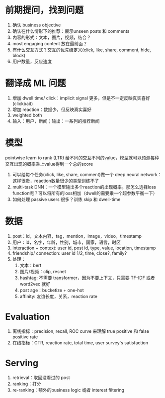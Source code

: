 # 前期提问，找到问题

1. 确认 business objective
2. 确认在什么情形下的推荐：展示unseen posts 和 comments
3. 内容的形式：文本，图片，视频，结合？
4. most engaging content 放在最前面？
5. 有什么交互方式？交互的优先级定义(click, like, share, comment, hide, block)
6. 用户数量，反应速度

# 翻译成 ML 问题

1. 增加 dwell time/ click：implicit signal 更多，但是不一定反映真实喜好(clickbait)
2. 增加 reaction：数据少，但反映真实喜好
3. weighted both
4. 输入：用户，新闻；输出：一系列的推荐新闻

# 模型

pointwise learn to rank (LTR) 给不同的交互不同的value，模型就可以预测每种交互出现的概率乘上value得到一个总的score

1. 可以给每个任务(click, like, share, comment)做一个 deep neural network：这样很贵，reaction数量很少的类型训练不了
2. multi-task DNN：一个模型输出多个reaction的出现概率。那怎么选择loss function呢？可以将所有的loss相加（dwell的需要乘一个超参数平衡一下）
3. 如何处理 passive users 很多？训练 skip 和 dwell-time

# 数据

1. post：id，文本内容，tag，mention，image，video，timestamp
2. 用户：id，名字，年龄，性别，城市，国家，语言，时区
3. interaction + context: user id, post id, type, value, location, timestamp
4. friendship/ connection: user id 1/2, time, close?, family?
5. 处理：
   1. 文本：bert
   2. 图片/视频：clip, resnet
   3. hashtag: 不需要 transformer，因为不要上下文，只需要 TF-IDF 或者 word2vec 就好
   4. post age：bucketize + one-hot
   5. affinity: 友谊长度，关系，reaction rate

# Evaluation

1. 离线指标：precision, recall, ROC curve 来理解 true positive 和 false positive rate
2. 在线指标：CTR, reaction rate, total time, user survey's satisfaction

# Serving

1. retrieval：取回没看过的 post
2. ranking：打分
3. re-ranking：额外的business logic 或者 interest filtering